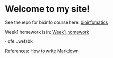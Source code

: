 # Welcome to my site!

See the repo for bioinfo course here:
[bioinfomatics](https://github.com/Hexadra/bioinfo)


Week1 homework is in: [Week1_homework](https://github.com/Hexadra/bioinfo/blob/main/Week1_homework.md)


⋅⋅qfe
..wefsbk



References:
[How to write Markdown](https://github.com/adam-p/markdown-here/wiki/Markdown-Cheatsheet)

